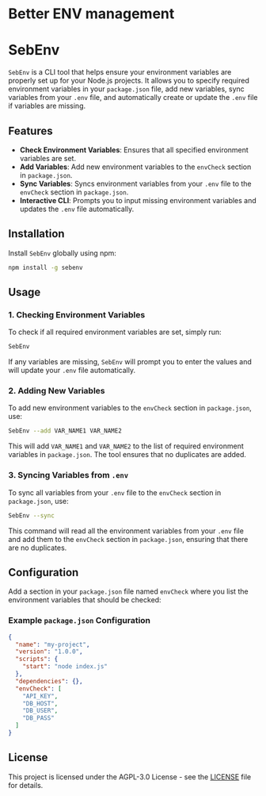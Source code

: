 # Better ENV management

# SebEnv

`SebEnv` is a CLI tool that helps ensure your environment variables are properly set up for your Node.js projects. It allows you to specify required environment variables in your `package.json` file, add new variables, sync variables from your `.env` file, and automatically create or update the `.env` file if variables are missing.

## Features

- **Check Environment Variables**: Ensures that all specified environment variables are set.
- **Add Variables**: Add new environment variables to the `envCheck` section in `package.json`.
- **Sync Variables**: Syncs environment variables from your `.env` file to the `envCheck` section in `package.json`.
- **Interactive CLI**: Prompts you to input missing environment variables and updates the `.env` file automatically.

## Installation

Install `SebEnv` globally using npm:

```bash
npm install -g sebenv
```

## Usage

### 1. Checking Environment Variables

To check if all required environment variables are set, simply run:

```bash
SebEnv
```

If any variables are missing, `SebEnv` will prompt you to enter the values and will update your `.env` file automatically.

### 2. Adding New Variables

To add new environment variables to the `envCheck` section in `package.json`, use:

```bash
SebEnv --add VAR_NAME1 VAR_NAME2
```

This will add `VAR_NAME1` and `VAR_NAME2` to the list of required environment variables in `package.json`. The tool ensures that no duplicates are added.

### 3. Syncing Variables from `.env`

To sync all variables from your `.env` file to the `envCheck` section in `package.json`, use:

```bash
SebEnv --sync
```

This command will read all the environment variables from your `.env` file and add them to the `envCheck` section in `package.json`, ensuring that there are no duplicates.

## Configuration

Add a section in your `package.json` file named `envCheck` where you list the environment variables that should be checked:

### Example `package.json` Configuration

```json
{
  "name": "my-project",
  "version": "1.0.0",
  "scripts": {
    "start": "node index.js"
  },
  "dependencies": {},
  "envCheck": [
    "API_KEY",
    "DB_HOST",
    "DB_USER",
    "DB_PASS"
  ]
}
```

## License

This project is licensed under the AGPL-3.0 License - see the [LICENSE](LICENSE) file for details.
